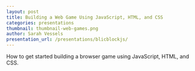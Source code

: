 ```yaml
---
layout: post
title: Building a Web Game Using JavaScript, HTML, and CSS
categories: presentations
thumbnail: thumbnail-web-games.png
author: Sarah Vessels
presentation_url: /presentations/blicblockjs/
---
```


How to get started building a browser game using JavaScript, HTML, and CSS.
